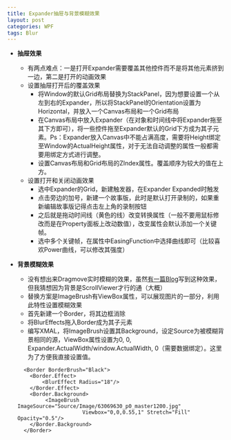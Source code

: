 ```yaml
---
title: Expander抽屉与背景模糊效果
layout: post
categories: WPF
tags: Blur
---
```

- __抽屉效果__
    - 有两点难点：一是打开Expander需要覆盖其他控件而不是将其他元素挤到一边，第二是打开的动画效果
    - 设置抽屉打开后的覆盖效果
        - 将Window的默认Grid布局替换为StackPanel，因为想要设置一个从左到右的Expander，所以将StackPanel的Orientation设置为Horizontal，并放入一个Canvas布局和一个Grid布局
        - 在Canvas布局中放入Expander（在对象和时间线中将Expander拖至其下方即可），将一些控件拖至Expander默认的Grid下方成为其子元素。Ps：Expander放入Canvas中不能占满高度，需要将Height绑定至Window的ActualHeight属性，对于无法自动调整的属性一般都需要用绑定方式进行调整。
        - 设置Canvas布局和Grid布局的ZIndex属性。覆盖顺序为较大的值在上方。
    - 设置打开和关闭动画效果
        - 选中Expander的Grid，新建触发器，在Expander Expanded时触发
        - 点击旁边的加号，新建一个故事版，此时是默认打开录制的，如果重新编辑故事版记得点击左上角的录制按钮
        - 之后就是拖动时间线（黄色的线）改变转换属性（一般不要用鼠标修改而是在Property面板上改动数值），改变属性会默认添加一个关键帧。
        - 选中多个关键帧，在属性中EasingFunction中选择曲线即可（比较喜欢Power曲线，可以修改其强度）

- __背景模糊效果__
    - 没有想出来Dragmove实时模糊的效果，虽然[有一篇Blog](http://blog.csdn.net/doffs/article/details/39827083)写到这种效果，但我猜想因为背景是ScrollViewer才行的通（大概）
    - 替换方案是ImageBrush有ViewBox属性，可以展现图片的一部分，利用此特性设置模糊效果
    - 首先新建一个Border，将其边框消除
    - 将BlurEffects拖入Border成为其子元素
    - 编写XMAL，将ImageBrush设置其Background，设定Source为被模糊背景相同的源，ViewBox属性设置为0, 0, Expander.ActualWidth/window.ActualWidth, 0（需要数据绑定）。这里为了方便我直接设置值。
    ```
      <Border BorderBrush="Black">
        <Border.Effect>
            <BlurEffect Radius="18"/>
        </Border.Effect>
        <Border.Background>
             <ImageBrush ImageSource="Source/Image/63069630_p0_master1200.jpg" 
                         Viewbox="0,0,0.55,1" Stretch="Fill" Opacity="0.5"/>
        </Border.Background>
      </Border>
    ```